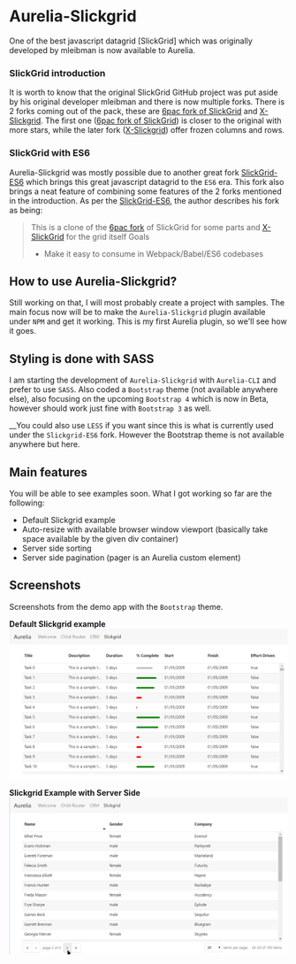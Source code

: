 # Aurelia-Slickgrid
One of the best javascript datagrid [SlickGrid] which was originally developed by mleibman is now available to Aurelia.

### SlickGrid introduction
It is worth to know that the original SlickGrid GitHub project was put aside by his original developer mleibman and there is now multiple forks. There is 2 forks coming out of the pack, these are [6pac fork of SlickGrid](https://github.com/6pac/SlickGrid) and [X-Slickgrid](https://github.com/ddomingues/X-SlickGrid). The first one ([6pac fork of SlickGrid](https://github.com/6pac/SlickGrid)) is closer to the original with more stars, while the later fork ([X-Slickgrid](https://github.com/ddomingues/X-SlickGrid)) offer frozen columns and rows.

### SlickGrid with ES6
Aurelia-Slickgrid was mostly possible due to another great fork [SlickGrid-ES6](https://github.com/DimitarChristoff/slickgrid-es6) which brings this great javascript datagrid to the `ES6` era. This fork also brings a neat feature of combining some features of the 2 forks mentioned in the introduction. As per the [SlickGrid-ES6](https://github.com/DimitarChristoff/slickgrid-es6), the author describes his fork as being:
> This is a clone of the [6pac fork](https://github.com/6pac/SlickGrid/) of SlickGrid for some parts and [X-SlickGrid](https://github.com/ddomingues/X-SlickGrid) for the grid itself
> Goals
> - Make it easy to consume in Webpack/Babel/ES6 codebases

## How to use Aurelia-Slickgrid?
Still working on that, I will most probably create a project with samples. The main focus now will be to make the `Aurelia-Slickgrid` plugin available under `NPM` and get it working. This is my first Aurelia plugin, so we'll see how it goes.

## Styling is done with SASS
I am starting the development of `Aurelia-Slickgrid` with `Aurelia-CLI` and prefer to use `SASS`. Also coded a `Bootstrap` theme (not available anywhere else), also focusing on the upcoming `Bootstrap 4` which is now in Beta, however should work just fine with `Bootstrap 3` as well.

__You could also use `LESS` if you want since this is what is currently used under the `Slickgrid-ES6` fork. However the Bootstrap theme is not available anywhere but here.

## Main features
You will be able to see examples soon. What I got working so far are the following:
- Default Slickgrid example
- Auto-resize with available browser window viewport (basically take space available by the given div container)
- Server side sorting
- Server side pagination (pager is an Aurelia custom element)

## Screenshots

Screenshots from the demo app with the `Bootstrap` theme.

**Default Slickgrid example**
![Default Slickgrid Example](/screenshots/example1.png)

**Slickgrid Example with Server Side**
![Slickgrid Server Side](/screenshots/exampleServerSide.png)
